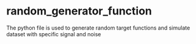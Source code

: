 # random_generator_function
The python file is used to generate random target functions and simulate dataset with specific signal and noise
